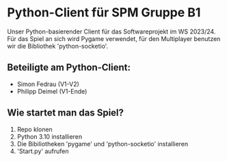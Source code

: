 # Python-Client für SPM Gruppe B1

Unser Python-basierender Client für das Softwareprojekt im WS 2023/24. Für das Spiel an sich wird Pygame verwendet, für den Multiplayer benutzen wir die Bibliothek 'python-socketio'.


## Beteiligte am Python-Client:

* Simon Fedrau (V1-V2)
* Philipp Deimel (V1-Ende)

## Wie startet man das Spiel?

1. Repo klonen
2. Python 3.10 installieren
3. Die Bibiliotheken 'pygame' und 'python-socketio' installieren
4. 'Start.py' aufrufen